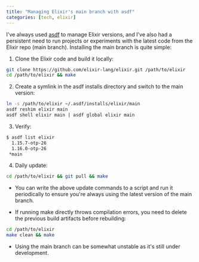 ```yaml
---
title: "Managing Elixir's main branch with asdf"
categories: [tech, elixir]
---
```


I've always used [asdf](https://github.com/asdf-vm/asdf) to manage Elixir versions, and I've also had a persistent need to run projects or experiments with the latest code from the Elixir repo (main branch). Installing the main branch is quite simple:

1. Clone the Elixir code and build it locally:
```bash
git clone https://github.com/elixir-lang/elixir.git /path/to/elixir
cd /path/to/elixir && make
```

2. Create a symlink in the asdf installs directory and switch to the main version:
```bash
ln -s /path/to/elixir ~/.asdf/installs/elixir/main
asdf reshim elixir main
asdf shell elixir main | asdf global elixir main
```

3. Verify:
```bash
$ asdf list elixir
  1.15.7-otp-26
  1.16.0-otp-26
 *main
```

4. Daily update:
```bash
cd /path/to/elixir && git pull && make
```

* You can write the above  update commands to a script and run it periodically to ensure you're always using the latest version of the main branch.

* If running make directly throws compilation errors, you need to delete the previous build artifacts before rebuilding:
```bash
cd /path/to/elixir
make clean && make
```

* Using the main branch can be somewhat unstable as it's still under development.
